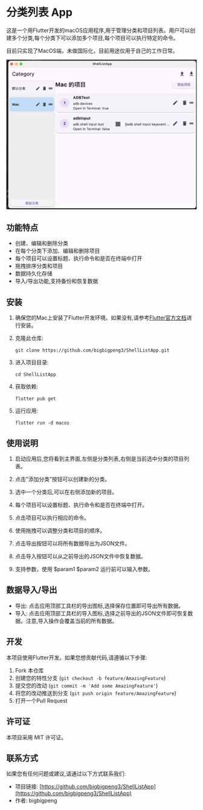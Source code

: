 # 分类列表 App

这是一个用Flutter开发的macOS应用程序,用于管理分类和项目列表。用户可以创建多个分类,每个分类下可以添加多个项目,每个项目可以执行特定的命令。

目前只实现了MacOS端，未做国际化，目前用途仅用于自己的工作日常。

![](https://raw.githubusercontent.com/bigbigpeng3/blogimage/main/blogs/ShellListApp.jpg)

## 功能特点

- 创建、编辑和删除分类
- 在每个分类下添加、编辑和删除项目
- 每个项目可以设置标题、执行命令和是否在终端中打开
- 拖拽排序分类和项目
- 数据持久化存储
- 导入/导出功能,支持备份和恢复数据

## 安装

1. 确保您的Mac上安装了Flutter开发环境。如果没有,请参考[Flutter官方文档](https://flutter.dev/docs/get-started/install/macos)进行安装。

2. 克隆此仓库:
   ```
   git clone https://github.com/bigbigpeng3/ShellListApp.git
   ```

3. 进入项目目录:
   ```
   cd ShellListApp
   ```

4. 获取依赖:
   ```
   flutter pub get
   ```

5. 运行应用:
   ```
   flutter run -d macos
   ```

## 使用说明

1. 启动应用后,您将看到主界面,左侧是分类列表,右侧是当前选中分类的项目列表。

2. 点击"添加分类"按钮可以创建新的分类。

3. 选中一个分类后,可以在右侧添加新的项目。

4. 每个项目可以设置标题、执行命令和是否在终端中打开。

5. 点击项目可以执行相应的命令。

6. 使用拖拽可以调整分类和项目的顺序。

7. 点击导出按钮可以将所有数据导出为JSON文件。

8. 点击导入按钮可以从之前导出的JSON文件中恢复数据。
9. 支持参数，使用 $param1 $param2 运行前可以输入参数。 

## 数据导入/导出

- 导出: 点击应用顶部工具栏的导出图标,选择保存位置即可导出所有数据。
- 导入: 点击应用顶部工具栏的导入图标,选择之前导出的JSON文件即可恢复数据。注意,导入操作会覆盖当前的所有数据。

## 开发

本项目使用Flutter开发。如果您想贡献代码,请遵循以下步骤:

1. Fork 本仓库
2. 创建您的特性分支 (`git checkout -b feature/AmazingFeature`)
3. 提交您的改动 (`git commit -m 'Add some AmazingFeature'`)
4. 将您的改动推送到分支 (`git push origin feature/AmazingFeature`)
5. 打开一个Pull Request

## 许可证

本项目采用 MIT 许可证。

## 联系方式

如果您有任何问题或建议,请通过以下方式联系我们:

- 项目链接: [https://github.com/bigbigpeng3/ShellListApp](https://github.com/bigbigpeng3/ShellListApp)
- 作者: bigbigpeng
